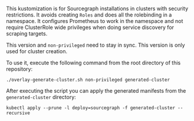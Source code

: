 This kustomization is for Sourcegraph installations in clusters with security restrictions.
It avoids creating `Roles` and does all the rolebinding in a namespace. It configures Prometheus to work in the namespace
and not require ClusterRole wide privileges when doing service discovery for scraping targets.

This version and `non-privileged` need to stay in sync. This version is only used for cluster creation.

To use it, execute the following command from the root directory of this repository:

```shell script
./overlay-generate-cluster.sh non-privileged generated-cluster
```

After executing the script you can apply the generated manifests from the `generated-cluster` directory:

```shell script
kubectl apply --prune -l deploy=sourcegraph -f generated-cluster --recursive
```
